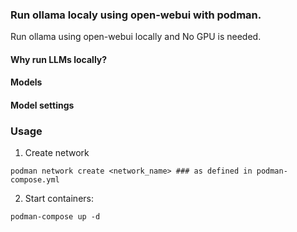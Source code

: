### Run ollama localy using open-webui with podman.

Run ollama using open-webui locally and  No GPU is needed. 

#### Why run LLMs locally?

#### Models

#### Model settings

### Usage
1. Create network

```
podman network create <network_name> ### as defined in podman-compose.yml
```

2. Start containers:

```
podman-compose up -d
```

